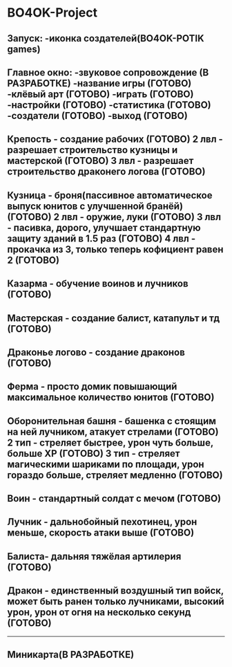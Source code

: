 # BO4OK-Project
Запуск: 
-иконка создателей(BO4OK-POTIK games)
-----------------------------------------------------------------
Главное окно: 
-звуковое сопровождение (В РАЗРАБОТКЕ)
-название игры (ГОТОВО)
-клёвый арт (ГОТОВО)
-играть (ГОТОВО)
-настройки (ГОТОВО)
-статистика (ГОТОВО)
-создатели (ГОТОВО)
-выход (ГОТОВО)
------------------------------------------------------------------
Крепость - создание рабочих (ГОТОВО)
2 лвл - разрешает строительство кузницы и мастерской (ГОТОВО)
3 лвл - разрешает строительство драконего логова (ГОТОВО)
------------------------------------------------------------------
Кузница - броня(пассивное автоматическое выпуск юнитов с улучшенной бранёй) (ГОТОВО)
2 лвл - оружие, луки (ГОТОВО)
3 лвл - пасивка, дорого, улучшает стандартную защиту зданий в 1.5 раз (ГОТОВО)
4 лвл - прокачка из 3, только теперь кофициент равен 2 (ГОТОВО)
------------------------------------------------------------------
Казарма - обучение воинов и лучников (ГОТОВО)
------------------------------------------------------------------
Мастерская - создание балист, катапульт и тд (ГОТОВО)
------------------------------------------------------------------
Драконье логово - создание драконов (ГОТОВО)
------------------------------------------------------------------
Ферма - просто домик повышающий максимальное количество юнитов (ГОТОВО)
------------------------------------------------------------------
Оборонительная башня - башенка с стоящим на ней лучником, атакует стрелами (ГОТОВО)
2 тип - стреляет быстрее, урон чуть больше, больше ХР (ГОТОВО)
3 тип - стреляет магическими шариками по площади, урон гораздо больше, стреляет медленно (ГОТОВО)
------------------------------------------------------------------
Воин - стандартный солдат с мечом (ГОТОВО)
------------------------------------------------------------------
Лучник - дальнобойный пехотинец, урон меньше, скорость атаки выше (ГОТОВО)
------------------------------------------------------------------
Балиста- дальняя тяжёлая артилерия (ГОТОВО)
------------------------------------------------------------------
Дракон - единственный воздушный тип войск, может быть ранен только лучниками, высокий урон, урон от огня на несколько секунд (ГОТОВО)
------------------------------------------------------------------

-----------------------
Миникарта(В РАЗРАБОТКЕ)
-----------------------

